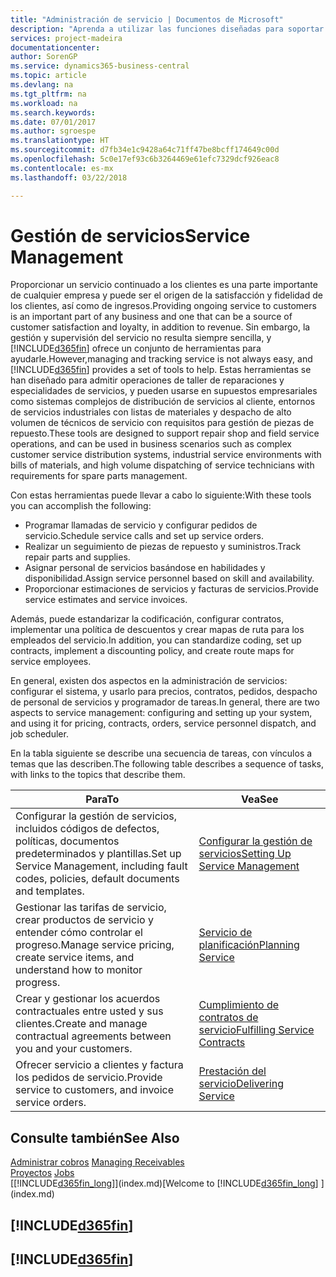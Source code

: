 ```yaml
---
title: "Administración de servicio | Documentos de Microsoft"
description: "Aprenda a utilizar las funciones diseñadas para soportar las operaciones del taller de reparaciones y del servicio de campo."
services: project-madeira
documentationcenter: 
author: SorenGP
ms.service: dynamics365-business-central
ms.topic: article
ms.devlang: na
ms.tgt_pltfrm: na
ms.workload: na
ms.search.keywords: 
ms.date: 07/01/2017
ms.author: sgroespe
ms.translationtype: HT
ms.sourcegitcommit: d7fb34e1c9428a64c71ff47be8bcff174649c00d
ms.openlocfilehash: 5c0e17ef93c6b3264469e61efc7329dcf926eac8
ms.contentlocale: es-mx
ms.lasthandoff: 03/22/2018

---
```

# <a name="service-management"></a><span data-ttu-id="719a6-103">Gestión de servicios</span><span class="sxs-lookup"><span data-stu-id="719a6-103">Service Management</span></span>
<span data-ttu-id="719a6-104">Proporcionar un servicio continuado a los clientes es una parte importante de cualquier empresa y puede ser el origen de la satisfacción y fidelidad de los clientes, así como de ingresos.</span><span class="sxs-lookup"><span data-stu-id="719a6-104">Providing ongoing service to customers is an important part of any business and one that can be a source of customer satisfaction and loyalty, in addition to revenue.</span></span> <span data-ttu-id="719a6-105">Sin embargo, la gestión y supervisión del servicio no resulta siempre sencilla, y [!INCLUDE[d365fin](includes/d365fin_md.md)] ofrece un conjunto de herramientas para ayudarle.</span><span class="sxs-lookup"><span data-stu-id="719a6-105">However,managing and tracking service is not always easy, and [!INCLUDE[d365fin](includes/d365fin_md.md)] provides a set of tools to help.</span></span> <span data-ttu-id="719a6-106">Estas herramientas se han diseñado para admitir operaciones de taller de reparaciones y especialidades de servicios, y pueden usarse en supuestos empresariales como sistemas complejos de distribución de servicios al cliente, entornos de servicios industriales con listas de materiales y despacho de alto volumen de técnicos de servicio con requisitos para gestión de piezas de repuesto.</span><span class="sxs-lookup"><span data-stu-id="719a6-106">These tools are designed to support repair shop and field service operations, and can be used in business scenarios such as complex customer service distribution systems, industrial service environments with bills of materials, and high volume dispatching of service technicians with requirements for spare parts management.</span></span>  

 <span data-ttu-id="719a6-107">Con estas herramientas puede llevar a cabo lo siguiente:</span><span class="sxs-lookup"><span data-stu-id="719a6-107">With these tools you can accomplish the following:</span></span>  

* <span data-ttu-id="719a6-108">Programar llamadas de servicio y configurar pedidos de servicio.</span><span class="sxs-lookup"><span data-stu-id="719a6-108">Schedule service calls and set up service orders.</span></span>  
* <span data-ttu-id="719a6-109">Realizar un seguimiento de piezas de repuesto y suministros.</span><span class="sxs-lookup"><span data-stu-id="719a6-109">Track repair parts and supplies.</span></span>  
* <span data-ttu-id="719a6-110">Asignar personal de servicios basándose en habilidades y disponibilidad.</span><span class="sxs-lookup"><span data-stu-id="719a6-110">Assign service personnel based on skill and availability.</span></span>  
* <span data-ttu-id="719a6-111">Proporcionar estimaciones de servicios y facturas de servicios.</span><span class="sxs-lookup"><span data-stu-id="719a6-111">Provide service estimates and service invoices.</span></span>  

<span data-ttu-id="719a6-112">Además, puede estandarizar la codificación, configurar contratos, implementar una política de descuentos y crear mapas de ruta para los empleados del servicio.</span><span class="sxs-lookup"><span data-stu-id="719a6-112">In addition, you can standardize coding, set up contracts, implement a discounting policy, and create route maps for service employees.</span></span>  

<span data-ttu-id="719a6-113">En general, existen dos aspectos en la administración de servicios: configurar el sistema, y usarlo para precios, contratos, pedidos, despacho de personal de servicios y programador de tareas.</span><span class="sxs-lookup"><span data-stu-id="719a6-113">In general, there are two aspects to service management: configuring and setting up your system, and using it for pricing, contracts, orders, service personnel dispatch, and job scheduler.</span></span>  

<span data-ttu-id="719a6-114">En la tabla siguiente se describe una secuencia de tareas, con vínculos a temas que las describen.</span><span class="sxs-lookup"><span data-stu-id="719a6-114">The following table describes a sequence of tasks, with links to the topics that describe them.</span></span>   

|<span data-ttu-id="719a6-115">**Para**</span><span class="sxs-lookup"><span data-stu-id="719a6-115">**To**</span></span>|<span data-ttu-id="719a6-116">**Vea**</span><span class="sxs-lookup"><span data-stu-id="719a6-116">**See**</span></span>|  
|------------|-------------|  
|<span data-ttu-id="719a6-117">Configurar la gestión de servicios, incluidos códigos de defectos, políticas, documentos predeterminados y plantillas.</span><span class="sxs-lookup"><span data-stu-id="719a6-117">Set up Service Management, including fault codes, policies, default documents and templates.</span></span>|[<span data-ttu-id="719a6-118">Configurar la gestión de servicios</span><span class="sxs-lookup"><span data-stu-id="719a6-118">Setting Up Service Management</span></span>](service-setup-service.md)|  
|<span data-ttu-id="719a6-119">Gestionar las tarifas de servicio, crear productos de servicio y entender cómo controlar el progreso.</span><span class="sxs-lookup"><span data-stu-id="719a6-119">Manage service pricing, create service items, and understand how to monitor progress.</span></span>|[<span data-ttu-id="719a6-120">Servicio de planificación</span><span class="sxs-lookup"><span data-stu-id="719a6-120">Planning Service</span></span>](service-plan-service.md)|  
|<span data-ttu-id="719a6-121">Crear y gestionar los acuerdos contractuales entre usted y sus clientes.</span><span class="sxs-lookup"><span data-stu-id="719a6-121">Create and manage contractual agreements between you and your customers.</span></span>|[<span data-ttu-id="719a6-122">Cumplimiento de contratos de servicio</span><span class="sxs-lookup"><span data-stu-id="719a6-122">Fulfilling Service Contracts</span></span>](service-fulfill-service-contracts.md)|  
|<span data-ttu-id="719a6-123">Ofrecer servicio a clientes y factura los pedidos de servicio.</span><span class="sxs-lookup"><span data-stu-id="719a6-123">Provide service to customers, and invoice service orders.</span></span>|[<span data-ttu-id="719a6-124">Prestación del servicio</span><span class="sxs-lookup"><span data-stu-id="719a6-124">Delivering Service</span></span>](service-deliver-service.md)|  

## <a name="see-also"></a><span data-ttu-id="719a6-125">Consulte también</span><span class="sxs-lookup"><span data-stu-id="719a6-125">See Also</span></span>  
<span data-ttu-id="719a6-126">[Administrar cobros](receivables-manage-receivables.md) </span><span class="sxs-lookup"><span data-stu-id="719a6-126">[Managing Receivables](receivables-manage-receivables.md) </span></span>  
<span data-ttu-id="719a6-127">[Proyectos](projects-how-create-jobs.md) </span><span class="sxs-lookup"><span data-stu-id="719a6-127">[Jobs](projects-how-create-jobs.md) </span></span>  
<span data-ttu-id="719a6-128">[[!INCLUDE[d365fin_long](includes/d365fin_long_md.md)]](index.md)</span><span class="sxs-lookup"><span data-stu-id="719a6-128">[Welcome to [!INCLUDE[d365fin_long](includes/d365fin_long_md.md)] ](index.md)</span></span>

## [!INCLUDE[d365fin](includes/free_trial_md.md)]  
## [!INCLUDE[d365fin](includes/training_link_md.md)]

